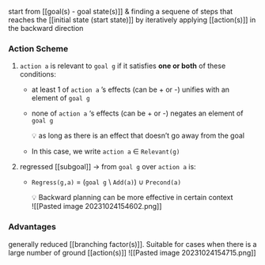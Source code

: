 start from [[goal(s) - goal state(s)]] & finding a sequene of steps that reaches the [[initial state (start state)]] by iteratively applying [[action(s)]] in the backward direction
### Action Scheme
1. `action a` is relevant to `goal g` if it satisfies **one or both** of these conditions:
    - at least 1 of `action a` ’s effects (can be + or -) unifies with an element of `goal g`
    - none of `action a` ‘s effects (can be + or -) negates an element of `goal g`
	    
	    <aside> 💡 as long as there is an effect that doesn’t go away from the goal</aside>
    - In this case, we write `action a` ∈ `Relevant(g)`
    
2. regressed [[subgoal]] → from `goal g` over `action a` is:
    - `Regress(g,a)` = (`goal g` \ `Add(a)`) ∪ `Precond(a)`

		<aside> 💡 Backward planning can be more effective in certain context</aside>![[Pasted image 20231024154602.png]]

### Advantages
generally reduced [[branching factor(s)]]. Suitable for cases when there is a large number of ground [[action(s)]]
![[Pasted image 20231024154715.png]]